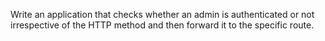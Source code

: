 Write an application that checks whether an admin is authenticated or not irrespective of the HTTP method and then forward it to the specific route.